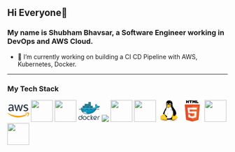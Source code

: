 ## Hi Everyone👋

### My name is Shubham Bhavsar, a Software Engineer working in DevOps and AWS Cloud.
- 🔭 I’m currently working on building a CI CD Pipeline with AWS, Kubernetes, Docker.
---
### My Tech Stack
<p align=left>
<img src=https://raw.githubusercontent.com/devicons/devicon/master/icons/amazonwebservices/amazonwebservices-original-wordmark.svg width=50 height=50 />
<img src=https://www.vectorlogo.zone/logos/jenkins/jenkins-icon.svg width=50 height=50 />
<img src=https://www.vectorlogo.zone/logos/python/python-icon.svg width=50 height=50 />
<img src="https://raw.githubusercontent.com/devicons/devicon/master/icons/docker/docker-original-wordmark.svg" width="50" height="50"/>
<img src=https://www.vectorlogo.zone/logos/gnu_bash/gnu_bash-icon.svg height=50>
<img src="https://www.vectorlogo.zone/logos/kubernetes/kubernetes-icon.svg" width="50" height="50"/>
<img src="https://www.vectorlogo.zone/logos/git-scm/git-scm-icon.svg" width="50" height="50"/>
<img src="https://raw.githubusercontent.com/devicons/devicon/master/icons/linux/linux-original.svg" width="50" height="50"/>
<img src="https://raw.githubusercontent.com/devicons/devicon/master/icons/html5/html5-original-wordmark.svg" width="50" height="50"/>
<img src="https://www.vectorlogo.zone/logos/getpostman/getpostman-icon.svg" width="50" height="50"/>
<img src=https://www.vectorlogo.zone/logos/informatica/informatica-icon.svg width=50 height=50 />
</p>
<!--
- 🌱 I’m currently learning ...
- 👯 I’m looking to collaborate on ...
- 🤔 I’m looking for help with ...
- 💬 Ask me about ...
- 📫 How to reach me: ...
- 😄 Pronouns: ...
- ⚡ Fun fact: ...
-->
